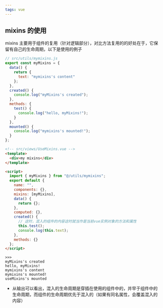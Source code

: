 ```yaml
---
tags: vue
---
```

<!-- # mixins 的使用 -->
## mixins 的使用

mixins 主要用于组件的复用（针对逻辑部分），对比方法复用的的好处在于，它保留有自己的生命周期，以下是使用的例子

```js
// src/utils/mymixins.js
export const myMixins = {
  data() {
    return {
      text: "mymixins's content"
    };
  },
  created() {
    console.log("myMixins's created");
  },
  methods: {
    test() {
      console.log("hello, myMixins!");
    }
  },
  mounted() {
    console.log("mymixins's mounted!");
  }
};
```

```html
<!-- src/views/UseMixins.vue -->
<template>
  <div>my mixins</div>
</template>

<script>
  import { myMixins } from "@/utils/mymixins";
  export default {
    name: "",
    components: {},
    mixins: [myMixins],
    data() {
      return {};
    },
    computed: {},
    created() {
      // 这时，混入的组件的内容这时就当作是当前vue实例对象的方法和属性
      this.test();
      console.log(this.text);
    },
    methods: {}
  };
</script>
```

```
>>>
myMixins's created
hello, myMixins!
mymixins's content
mymixins's mounted!
useMixins's mounted
```

- 从输出可以看出，混入的生命周期是穿插在使用的组件中的，并早于组件中的生命周期，而组件的生命周期优先于混入的（如果有同名属性，会覆盖混入的内容）
